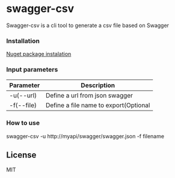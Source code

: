 # swagger-csv
Swagger-csv is a cli tool to generate a csv file based on Swagger

### Installation
[Nuget package instalation](https://www.nuget.org/packages/swagger-csv/)

### Input parameters

| Parameter | Description |
| ------ | ------ |
| -u(--url) | Define a url from json swagger |
| -f(--file) | Define a file name to export(Optional |

### How to use
swagger-csv -u http://myapi/swagger/swagger.json -f filename

License
----

MIT
